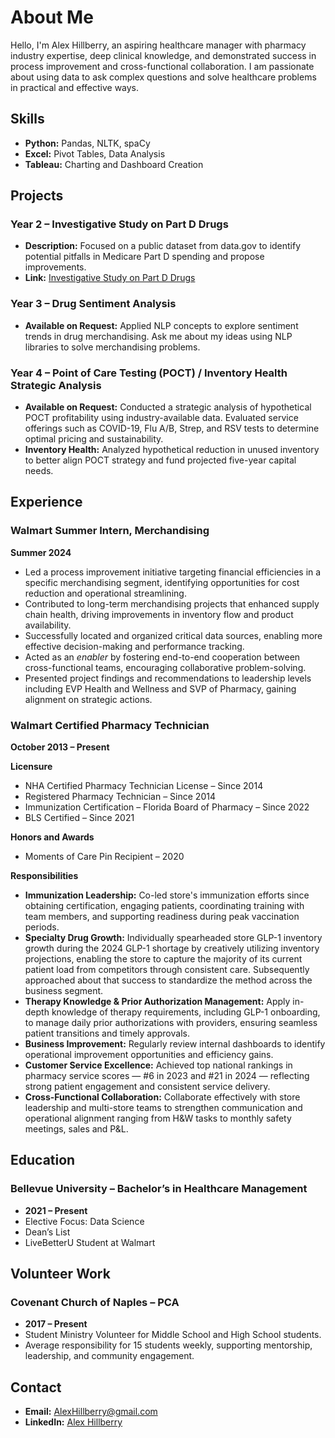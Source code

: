 # About Me

Hello, I'm Alex Hillberry, an aspiring healthcare manager with pharmacy industry expertise, deep clinical knowledge, and demonstrated success in process improvement and cross-functional collaboration. I am passionate about using data to ask complex questions and solve healthcare problems in practical and effective ways.

## Skills

- **Python:** Pandas, NLTK, spaCy  
- **Excel:** Pivot Tables, Data Analysis  
- **Tableau:** Charting and Dashboard Creation  

## Projects

### Year 2 – Investigative Study on Part D Drugs
- **Description:** Focused on a public dataset from data.gov to identify potential pitfalls in Medicare Part D spending and propose improvements.  
- **Link:** [Investigative Study on Part D Drugs](https://rpubs.com/AlexHillberry/1070745)

### Year 3 – Drug Sentiment Analysis
- **Available on Request:** Applied NLP concepts to explore sentiment trends in drug merchandising. Ask me about my ideas using NLP libraries to solve merchandising problems.  

### Year 4 – Point of Care Testing (POCT) / Inventory Health Strategic Analysis
- **Available on Request:** Conducted a strategic analysis of hypothetical POCT profitability using industry-available data. Evaluated service offerings such as COVID-19, Flu A/B, Strep, and RSV tests to determine optimal pricing and sustainability.  
- **Inventory Health:** Analyzed hypothetical reduction in unused inventory to better align POCT strategy and fund projected five-year capital needs.  

## Experience

### Walmart Summer Intern, Merchandising
**Summer 2024**  
- Led a process improvement initiative targeting financial efficiencies in a specific merchandising segment, identifying opportunities for cost reduction and operational streamlining.  
- Contributed to long-term merchandising projects that enhanced supply chain health, driving improvements in inventory flow and product availability.  
- Successfully located and organized critical data sources, enabling more effective decision-making and performance tracking.  
- Acted as an *enabler* by fostering end-to-end cooperation between cross-functional teams, encouraging collaborative problem-solving.  
- Presented project findings and recommendations to leadership levels including EVP Health and Wellness and SVP of Pharmacy, gaining alignment on strategic actions.  

### Walmart Certified Pharmacy Technician
**October 2013 – Present**  

**Licensure**  
- NHA Certified Pharmacy Technician License – Since 2014  
- Registered Pharmacy Technician – Since 2014  
- Immunization Certification – Florida Board of Pharmacy – Since 2022  
- BLS Certified – Since 2021  

**Honors and Awards**  
- Moments of Care Pin Recipient – 2020  

**Responsibilities**  
- **Immunization Leadership:** Co-led store's immunization efforts since obtaining certification, engaging patients, coordinating training with team members, and supporting readiness during peak vaccination periods.  
- **Specialty Drug Growth:** Individually spearheaded store GLP-1 inventory growth during the 2024 GLP-1 shortage by creatively utilizing inventory projections, enabling the store to capture the majority of its current patient load from competitors through consistent care. Subsequently approached about that success to standardize the method across the business segment.  
- **Therapy Knowledge & Prior Authorization Management:** Apply in-depth knowledge of therapy requirements, including GLP-1 onboarding, to manage daily prior authorizations with providers, ensuring seamless patient transitions and timely approvals.  
- **Business Improvement:** Regularly review internal dashboards to identify operational improvement opportunities and efficiency gains.  
- **Customer Service Excellence:** Achieved top national rankings in pharmacy service scores — #6 in 2023 and #21 in 2024 — reflecting strong patient engagement and consistent service delivery.  
- **Cross-Functional Collaboration:** Collaborate effectively with store leadership and multi-store teams to strengthen communication and operational alignment ranging from H&W tasks to monthly safety meetings, sales and P&L.  

## Education

### Bellevue University – Bachelor’s in Healthcare Management
- **2021 – Present**  
- Elective Focus: Data Science  
- Dean’s List  
- LiveBetterU Student at Walmart  

## Volunteer Work

### Covenant Church of Naples – PCA
- **2017 – Present**  
- Student Ministry Volunteer for Middle School and High School students.  
- Average responsibility for 15 students weekly, supporting mentorship, leadership, and community engagement.  

## Contact

- **Email:** [AlexHillberry@gmail.com](mailto:AlexHillberry@gmail.com)  
- **LinkedIn:** [Alex Hillberry](https://www.linkedin.com/in/alexander-hillberry-b7886918a/)  
